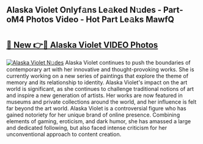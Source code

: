 ## Alaska Violet Onlyf𝚊ns Le𝚊ked N𝚞des - Part-oM4 Photos Video - Hot Part Le𝚊ks MawfQ

# <h2><a href="http://ac12721.deff.icu/?id=Alaska+Violet">🔗 New 👉🔴 Alaska Violet VIDEO Photos</a></h2>

[![Alaska Violet N𝚞des](https://i.imgur.com/rIISA9y.gif)](http://ac12721.deff.icu/?id=Alaska+Violet)
Alaska Violet continues to push the boundaries of contemporary art with her innovative and thought-provoking works. She is currently working on a new series of paintings that explore the theme of memory and its relationship to identity. Alaska Violet's impact on the art world is significant, as she continues to challenge traditional notions of art and inspire a new generation of artists. Her works are now featured in museums and private collections around the world, and her influence is felt far beyond the art world. Alaska Violet is a controversial figure who has gained notoriety for her unique brand of online presence. Combining elements of gaming, eroticism, and dark humor, she has amassed a large and dedicated following, but also faced intense criticism for her unconventional approach to content creation.
